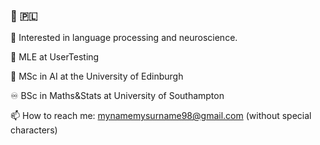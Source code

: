 ### 👋 :poland:

🔭 Interested in language processing and neuroscience.

:briefcase: MLE at UserTesting

:mechanical_leg: MSc in AI at the University of Edinburgh

:infinity: BSc in Maths&Stats at University of Southampton

📫 How to reach me: mynamemysurname98@gmail.com (without special characters)
